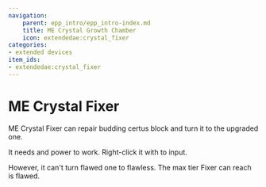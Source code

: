 ```yaml
---
navigation:
    parent: epp_intro/epp_intro-index.md
    title: ME Crystal Growth Chamber
    icon: extendedae:crystal_fixer
categories:
- extended devices
item_ids:
- extendedae:crystal_fixer
---
```


# ME Crystal Fixer

<BlockImage id="extendedae:crystal_fixer" scale="8"></BlockImage>

ME Crystal Fixer can repair budding certus block and turn it to the upgraded one.

It needs <ItemLink id="ae2:charged_certus_quartz_crystal" /> and power to work. Right-click it with <ItemLink id="ae2:charged_certus_quartz_crystal" /> to input.

However, it can't turn flawed one to flawless. The max tier Fixer can reach is flawed.

<Row gap="20">
<GameScene zoom="4" background="transparent">
  <ImportStructure src="../structure/crystal_fixer.snbt"></ImportStructure>
</GameScene>
</Row>
